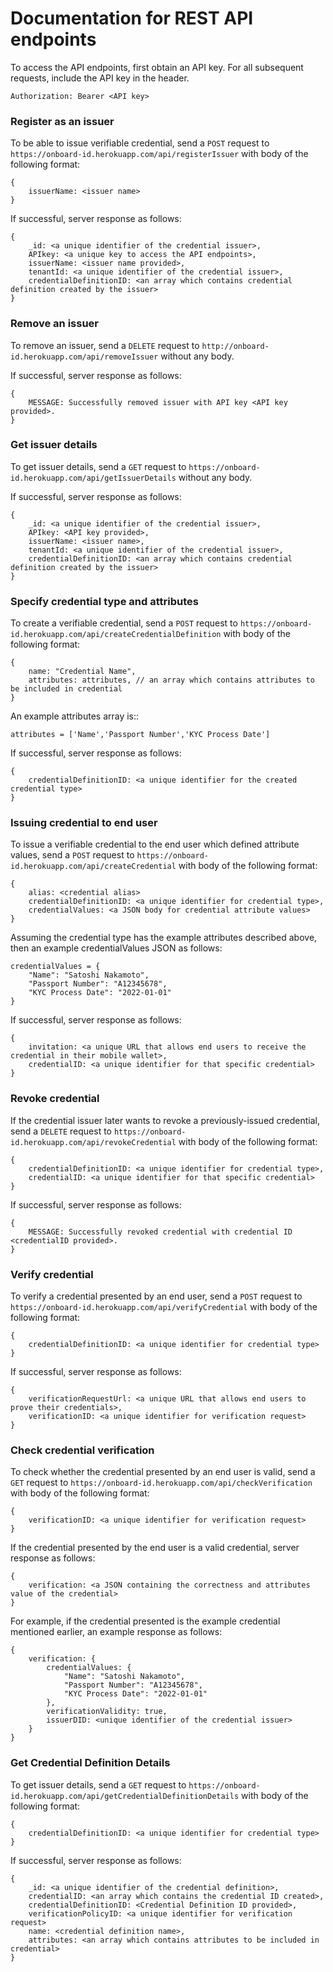 # Documentation for REST API endpoints

To access the API endpoints, first obtain an API key. For all subsequent requests, include the API key in the header. 

```
Authorization: Bearer <API key>
```

### Register as an issuer

To be able to issue verifiable credential, send a `POST` request to `https://onboard-id.herokuapp.com/api/registerIssuer` with body of the following format:
```
{
    issuerName: <issuer name>
}
``` 

If successful, server response as follows:
```
{
    _id: <a unique identifier of the credential issuer>,
    APIkey: <a unique key to access the API endpoints>,
    issuerName: <issuer name provided>,
    tenantId: <a unique identifier of the credential issuer>,
    credentialDefinitionID: <an array which contains credential definition created by the issuer>
}
```

### Remove an issuer

To remove an issuer, send a `DELETE` request to `http://onboard-id.herokuapp.com/api/removeIssuer` without any body.

If successful, server response as follows:
```
{
    MESSAGE: Successfully removed issuer with API key <API key provided>.
}
```

### Get issuer details

To get issuer details, send a `GET` request to `https://onboard-id.herokuapp.com/api/getIssuerDetails` without any body.

If successful, server response as follows:
```
{
    _id: <a unique identifier of the credential issuer>,
    APIkey: <API key provided>,
    issuerName: <issuer name>,
    tenantId: <a unique identifier of the credential issuer>,
    credentialDefinitionID: <an array which contains credential definition created by the issuer>
}
```

### Specify credential type and attributes

To create a verifiable credential, send a `POST` request to `https://onboard-id.herokuapp.com/api/createCredentialDefinition` with body of the following format: 
```
{
    name: "Credential Name",
    attributes: attributes, // an array which contains attributes to be included in credential
}
```
An example attributes array is::
```
attributes = ['Name','Passport Number','KYC Process Date']
```

If successful, server response as follows: 
```
{
    credentialDefinitionID: <a unique identifier for the created credential type>
}
```

### Issuing credential to end user

To issue a verifiable credential to the end user which defined attribute values, send a `POST` request to `https://onboard-id.herokuapp.com/api/createCredential` with body of the following format: 
```
{
    alias: <credential alias>
    credentialDefinitionID: <a unique identifier for credential type>,
    credentialValues: <a JSON body for credential attribute values>
}
```

Assuming the credential type has the example attributes described above, then an example credentialValues JSON as follows:
```
credentialValues = {
    "Name": "Satoshi Nakamoto",
    "Passport Number": "A12345678",
    "KYC Process Date": "2022-01-01"
}
```

If successful, server response as follows: 
```
{
    invitation: <a unique URL that allows end users to receive the credential in their mobile wallet>,
    credentialID: <a unique identifier for that specific credential>
}
```

### Revoke credential

If the credential issuer later wants to revoke a previously-issued credential, send a `DELETE` request to `https://onboard-id.herokuapp.com/api/revokeCredential` with body of the following format: 
```
{
    credentialDefinitionID: <a unique identifier for credential type>,
    credentialID: <a unique identifier for that specific credential>
}
```

If successful, server response as follows:
```
{
    MESSAGE: Successfully revoked credential with credential ID <credentialID provided>.
}
```

### Verify credential 

To verify a credential presented by an end user, send a `POST` request to `https://onboard-id.herokuapp.com/api/verifyCredential` with body of the following format:
```
{
    credentialDefinitionID: <a unique identifier for credential type>
}
```

If successful, server response as follows:
```
{
    verificationRequestUrl: <a unique URL that allows end users to prove their credentials>,
    verificationID: <a unique identifier for verification request>
}
```

### Check credential verification

To check whether the credential presented by an end user is valid, send a `GET` request to `https://onboard-id.herokuapp.com/api/checkVerification` with body of the following format:
```
{
    verificationID: <a unique identifier for verification request>
}
```

If the credential presented by the end user is a valid credential, server response as follows:
```
{
    verification: <a JSON containing the correctness and attributes value of the credential>
}
```

For example, if the credential presented is the example credential mentioned earlier, an example response as follows:
```
{
    verification: {
        credentialValues: {
            "Name": "Satoshi Nakamoto",
            "Passport Number": "A12345678",
            "KYC Process Date": "2022-01-01"
        },
        verificationValidity: true,
        issuerDID: <unique identifier of the credential issuer>
    }
}
```

### Get Credential Definition Details
To get issuer details, send a `GET` request to `https://onboard-id.herokuapp.com/api/getCredentialDefinitionDetails` with body of the following format:
```
{
    credentialDefinitionID: <a unique identifier for credential type>
}
```

If successful, server response as follows:
```
{
    _id: <a unique identifier of the credential definition>,
    credentialID: <an array which contains the credential ID created>,
    credentialDefinitionID: <Credential Definition ID provided>,
    verificationPolicyID: <a unique identifier for verification request>
    name: <credential definition name>,
    attributes: <an array which contains attributes to be included in credential>
}
```
